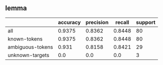 
## lemma

|                  | accuracy | precision | recall | support |
|------------------|----------|-----------|--------|---------|
| all              | 0.9375   | 0.8362    | 0.8448 | 80      |
| known-tokens     | 0.9375   | 0.8362    | 0.8448 | 80      |
| ambiguous-tokens | 0.931    | 0.8158    | 0.8421 | 29      |
| unknown-targets  | 0.0      | 0.0       | 0.0    | 3       |

